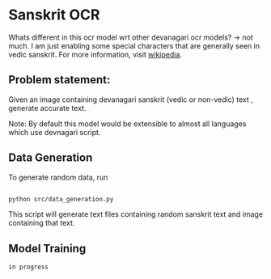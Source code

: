 # Sanskrit OCR

Whats different in this ocr model wrt other devanagari ocr models? -> not much. I am just enabling some special characters that are generally seen in vedic sanskrit. For more information, visit [wikipedia](https://en.wikipedia.org/wiki/Vedic_accent).


## Problem statement:

Given an image containing devanagari sanskrit (vedic or non-vedic) text , generate accurate text. 

Note: By default this model would be extensible to almost all languages which use devnagari script. 


## Data Generation

To generate random data, run 

```bash

python src/data_generation.py

```

This script will generate text files containing random sanskrit text and image containing that text.


## Model Training

```
in progress
```

